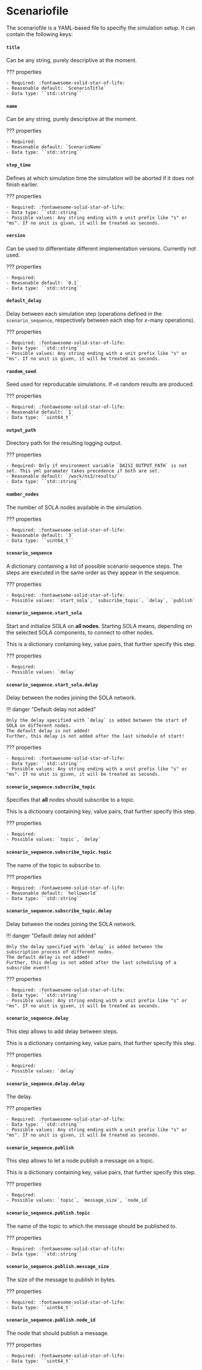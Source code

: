 # Scenariofile

<!-- BEGIN COPY GENERAL -->
The scenariofile is a YAML-based file to specifiy the simulation setup.
It can contain the following keys:

#### ``title``

Can be any string, purely descriptive at the moment.

??? properties

    - Required: :fontawesome-solid-star-of-life:
    - Reasonable default: `ScenarioTitle`
    - Data type: ``std::string``

#### ``name``

Can be any string, purely descriptive at the moment.

??? properties

    - Required:
    - Reasonable default: `ScenarioName`
    - Data type: ``std::string``

#### ``stop_time``

Defines at which simulation time the simulation will be aborted if it does not finish earlier.

??? properties

    - Required: :fontawesome-solid-star-of-life:
    - Data type: ``std::string``
    - Possible values: Any string ending with a unit prefix like "s" or "ms". If no unit is given, it will be treated as seconds.

#### ``version``

Can be used to differentiate different implementation versions.
Currently not used.

??? properties

    - Required:
    - Reasonable default: `0.1`
    - Data type: ``std::string``

#### ``default_delay``

Delay between each simulation step (operations defined in the `scenario_sequence`, respectively between each step for *x*-many operations).

??? properties

    - Required: :fontawesome-solid-star-of-life:
    - Data type: ``std::string``
    - Possible values: Any string ending with a unit prefix like "s" or "ms". If no unit is given, it will be treated as seconds.

#### ``random_seed``

Seed used for reproducable simulations.
If ``=0`` random results are produced.

??? properties

    - Required: :fontawesome-solid-star-of-life:
    - Reasonable default: `1`
    - Data type: ``uint64_t``

#### ``output_path``

Directory path for the resulting logging output.

??? properties

    - Required: Only if environment variable `DAISI_OUTPUT_PATH` is not set. This yml paramater takes precedence if both are set.
    - Reasonable default: `/work/ns3/results/`
    - Data type: ``std::string``

<!-- END COPY GENERAL -->

#### ``number_nodes``

The number of SOLA nodes available in the simulation.

??? properties

    - Required: :fontawesome-solid-star-of-life:
    - Reasonable default: `3`
    - Data type: ``uint64_t``

#### ``scenario_sequence``

A dictionary containing a list of possible scenario sequence steps.
The steps are executed in the same order as they appear in the sequence.

??? properties

    - Required: :fontawesome-solid-star-of-life:
    - Possible values: `start_sola`, `subscribe_topic`, `delay`, `publish`

#### ``scenario_sequence.start_sola``

Start and initialize SOLA on **all nodes**.
Starting SOLA means, depending on the selected SOLA components, to connect to other nodes.

This is a dictionary containing key, value pairs, that further specify this step.

??? properties

    - Required:
    - Possible values: `delay`

#### ``scenario_sequence.start_sola.delay``

Delay between the nodes joining the SOLA network.

!!! danger "Default delay not added"

    Only the delay specified with `delay` is added between the start of SOLA on different nodes.
    The default delay is not added!
    Further, this delay is not added after the last schedule of start!

??? properties

    - Required: :fontawesome-solid-star-of-life:
    - Data type: ``std::string``
    - Possible values: Any string ending with a unit prefix like "s" or "ms". If no unit is given, it will be treated as seconds.

#### ``scenario_sequence.subscribe_topic``

Specifies that **all** nodes should subscribe to a topic.

This is a dictionary containing key, value pairs, that further specify this step.

??? properties

    - Required:
    - Possible values: `topic`, `delay`

#### ``scenario_sequence.subscribe_topic.topic``

The name of the topic to subscribe to.

??? properties

    - Required: :fontawesome-solid-star-of-life:
    - Reasonable default: `helloworld`
    - Data type: ``std::string``

#### ``scenario_sequence.subscribe_topic.delay``

Delay between the nodes joining the SOLA network.

!!! danger "Default delay not added"

    Only the delay specified with `delay` is added between the subscription process of different nodes.
    The default delay is not added!
    Further, this delay is not added after the last scheduling of a subscribe event!

??? properties

    - Required: :fontawesome-solid-star-of-life:
    - Data type: ``std::string``
    - Possible values: Any string ending with a unit prefix like "s" or "ms". If no unit is given, it will be treated as seconds.

#### ``scenario_sequence.delay``

This step allows to add delay between steps.

This is a dictionary containing key, value pairs, that further specify this step.

??? properties

    - Required:
    - Possible values: `delay`

#### ``scenario_sequence.delay.delay``

The delay.

??? properties

    - Required: :fontawesome-solid-star-of-life:
    - Data type: ``std::string``
    - Possible values: Any string ending with a unit prefix like "s" or "ms". If no unit is given, it will be treated as seconds.

#### ``scenario_sequence.publish``

This step allows to let a node publish a message on a topic.

This is a dictionary containing key, value pairs, that further specify this step.

??? properties

    - Required:
    - Possible values: `topic`, `message_size`, `node_id`

#### ``scenario_sequence.publish.topic``

The name of the topic to which the message should be published to.

??? properties

    - Required: :fontawesome-solid-star-of-life:
    - Data type: ``std::string``

#### ``scenario_sequence.publish.message_size``

The size of the message to publish in bytes.

??? properties

    - Required: :fontawesome-solid-star-of-life:
    - Data type: ``uint64_t``

#### ``scenario_sequence.publish.node_id``

The node that should publish a message.

??? properties

    - Required: :fontawesome-solid-star-of-life:
    - Data type: ``uint64_t``
